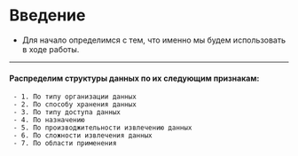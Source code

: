 # Введение

- Для начало определимся с тем, что именно мы будем использовать в ходе работы.
---

  #### Распределим структуры данных по их следующим признакам:
  
     - 1. По типу организации данных
     - 2. По способу хранения данных
     - 3. По типу доступа данных
     - 4. По назначению
     - 5. По производжительности извлечению данных
     - 6. По сложности извлечения данных
     - 7. По области применения

